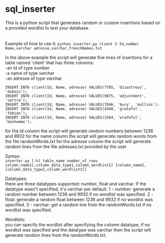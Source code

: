 # sql_inserter
This is a python script that generates random or custom insertions 
based on a provided wordlist to test your database.
<br/><br/><br/>
Example of how to use it:
`python inserter.py client 5 Id,number Name,varchar adresse,varchar,frenchNames.txt`

in the above example the script will generate five lines of insertions for a table named 'client' that has three columns: <br>
-an Id of type number<br/>
-a name of type varchar<br/>
-an adresse of type varchar<br/>

    INSERT INTO client(Id, Name, adresse) VALUES(7705, 'disastrous', 'dubois');
    INSERT INTO client(Id, Name, adresse) VALUES(9875, 'adjustment', 'sartre');
    INSERT INTO client(Id, Name, adresse) VALUES(7046, 'bury', 'mullins');
    INSERT INTO client(Id, Name, adresse) VALUES(4560, 'grateful', 'fabian');
    INSERT INTO client(Id, Name, adresse) VALUES(3364, 'wrathful', 'bonhomme');

for the Id column the script will generate random numbers between 1236 and 9932 
for the name column the script will generate random words from the file randomWords.txt
for the adresse column the script will generate random lines from the file adresses.txt provided by the user

Syntax:
<br/>
`inserter.py [-h] table_name number_of_rows column_name1[,column_data_type1,column_wordlist1] [column_name2,[column_data_type2,column_wordlist2]]`

Datatypes:
<br/>
there are three datatypes supported: number, float and varchar. If the datatype wasn't specified, it's varchar per default.
1 - number: generate a random number between 1236 and 9932 if no wordlist was specified.
2 - float: generate a random float between 1236 and 9932 if no wordlist was specified.
3 - varchar: get a random line from the randomWords.txt if no wordlist was specified.

Wordlists:
<br/>
you can specify the wordlist after specifying the column datatype, if no wordlist was specified and the datatype was varchar then the script will generate random lines from the randomWords.txt.

